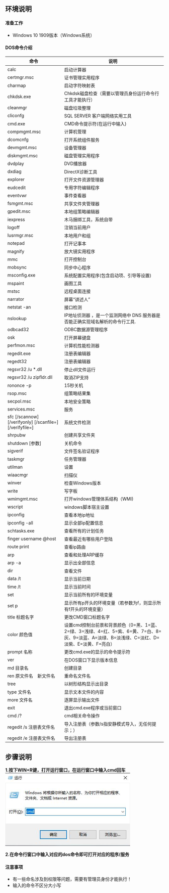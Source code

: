 ## **环境说明**
#### 准备工作
* Windows 10 1909版本（Windows系统）

#### DOS命令介绍

命令 | 说明
---|---
calc | 启动计算器
certmgr.msc | 证书管理实用程序
charmap | 启动字符映射表
chkdsk.exe | Chkdsk磁盘检查（需要以管理员身份运行命令行工具才能执行）
cleanmgr | 磁盘垃圾整理
cliconfg | SQL SERVER 客户端网络实用工具
cmd.exe | CMD命令提示符(在运行中输入)
compmgmt.msc | 计算机管理
dcomcnfg | 打开系统组件服务
devmgmt.msc | 设备管理器
diskmgmt.msc | 磁盘管理实用程序
dvdplay | DVD播放器
dxdiag | DirectX诊断工具
explorer | 打开文件资源管理器
eudcedit | 专用字符编辑程序
eventvwr | 事件查看器
fsmgmt.msc | 共享文件夹管理器
gpedit.msc | 本地组策略编辑器
iexpress | 木马捆绑工具，系统自带
logoff | 注销当前用户
lusrmgr.msc | 本地用户和组
notepad | 打开记事本
magnify | 放大镜实用程序
mmc | 打开控制台
mobsync | 同步中心程序
msconfig.exe | 系统配置实用程序(包含启动项、引导等设置)
mspaint | 画图工具
mstsc | 远程桌面连接
narrator | 屏幕“讲述人”
netstat -an | 接口检测
nslookup | IP地址侦测器 ，是一个监测网络中 DNS 服务器是否能正确实现域名解析的命令行工具.
odbcad32 | ODBC数据源管理程序
osk | 打开屏幕键盘
perfmon.msc | 计算机性能检测器
regedit.exe | 注册表编辑器
regedt32 | 注册表编辑器
regsvr32 /u *.dll | 停止dll文件运行
regsvr32 /u zipfldr.dll | 取消ZIP支持
rononce -p | 15秒关机
rsop.msc | 组策略结果集
secpol.msc | 本地安全策略
services.msc | 服务
sfc [/scannow] [/verifyonly] [/scanfile=<file>] [/verifyfile=<file>] | 系统文件检测
shrpubw | 创建共享文件夹
shutdown [参数] | 关机命令
sigverif | 文件签名验证程序
taskmgr | 任务管理器
utilman | 设置
wiaacmgr | 扫描仪
winver | 检查Windows版本
write | 写字板
wmimgmt.msc | 打开windows管理体系结构（WMI)
wscript | windows脚本宿主设置
ipconfig | 查看本地ip地址
ipconfig -all | 显示全部ip配置信息
schtasks.exe | 查看所有的计划任务
finger username @host | 查看最近有哪些用户登陆
route print | 查看ip路由
arp | 查看和处理ARP缓存
arp -a | 显示出全部信息
dir | 查看文件
data /t | 显示当前日期
time /t | 显示当前时间
set | 显示当前所有的环境变量
set p | 显示所有p开头的环境变量（若参数为f，则显示所有f开头的环境变量）
title 标题名字 | 更改CMD窗口标题名字
color 颜色值 | 设置cmd控制台前景和背景颜色（0=黑、1=蓝、2=绿、3=浅绿、4=红、5=紫、6=黄、7=白、8=灰、9=淡蓝、A=淡绿、B=淡浅绿、C=淡红、D=淡紫、E=淡黄、F=亮白）
prompt 名称 | 更改cmd.exe的显示的命令提示符
ver | 在DOS窗口下显示版本信息
md 目录名 | 创建目录
ren 原文件名　新文件名 | 重命名文件名
tree | 以树形结构显示出目录
type 文件名 | 显示文本文件的内容
more 文件名 | 逐屏显示输出文件
exit | 退出cmd.exe程序或当前窗口
cmd /? | cmd相关命令操作
regedit /s 注册表文件名 | 导入注册表（参数/s指安静模式导入，无任何提示；）
regedit /e 注册表文件名 | 导出注册表

## **步骤说明**
**1.按下WIN+R键，打开运行窗口，在运行窗口中输入cmd回车**
![运行窗口](../img/so_img/run2.jpg)

**2.在命令行窗口中输入对应的dos命令即可打开对应的程序/服务**

#### 注意事项
* 有一些命名涉及到权限等问题，需要有管理员身份才能执行！
* 输入的命令不区分大小写